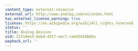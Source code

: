 ```yaml
---
content_type: external-resource
external_url: http://www.analog.com/en/index.html
has_external_license_warning: true
license: https://en.wikipedia.org/wiki/All_rights_reserved
status: ''
title: Analog Devices
uid: 21f10ee3-8abd-4517-aecf-ceb4542d689a
wayback_url: ''
---
```


